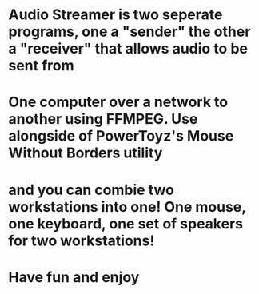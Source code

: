 # Audio Streamer is two seperate programs, one a "sender" the other a "receiver" that allows audio to be sent from 
# One computer over a network to another using FFMPEG. Use alongside of PowerToyz's Mouse Without Borders utility
# and you can combie two workstations into one! One mouse, one keyboard, one set of speakers for two workstations!
# Have fun and enjoy
